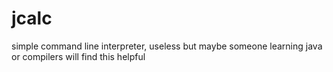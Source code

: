 # jcalc
simple command line interpreter, useless but maybe someone learning java or compilers will find this helpful
